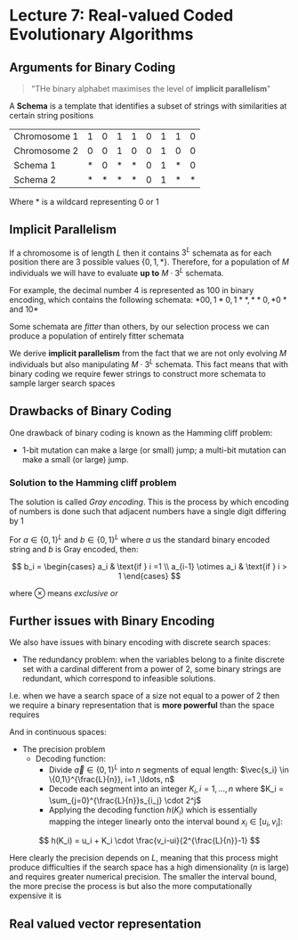 # Lecture 7: Real-valued Coded Evolutionary Algorithms

## Arguments for Binary Coding 

> "THe binary alphabet maximises the level of **implicit parallelism**"

A **Schema** is a template that identifies a subset of strings with similarities at certain string positions

|              |     |     |     |     |     |     |     |     |
| ------------ | --- | --- | --- | --- | --- | --- | --- | --- |
| Chromosome 1 | 1   | 0   | 1   | 1   | 0   | 1   | 1   | 0   |
| Chromosome 2 | 0   | 0   | 1   | 0   | 0   | 1   | 0   | 0   |
| Schema 1     | *   | 0   | *   | *   | 0   | 1   | *   | 0   |
| Schema 2     | *   | *   | *   | *   | 0   | 1   | *   | *   |

Where * is a wildcard representing 0 or 1 

## Implicit Parallelism

If a chromosome is of length $L$ then it contains $3^L$ schemata as for each position there are 3 possible values $\{0,1,*\}$. Therefore, for a population of $M$ individuals we will have to evaluate **up to** $M\cdot 3^L$ schemata.

For example, the decimal number 4 is represented as 100 in binary encoding, which contains the following schemata: $*00, 1*0, 1**, **0, *0* \text{ and } 10*$

Some schemata are *fitter* than others, by our selection process we can produce a population of entirely fitter schemata

We derive **implicit parallelism** from the fact that we are not only evolving $M$ individuals but also manipulating $M\cdot 3^L$ schemata. This fact means that with binary coding we require fewer strings to construct more schemata to sample larger search spaces 

## Drawbacks of Binary Coding

One drawback of binary coding is known as the Hamming cliff problem:

- 1-bit mutation can make a large (or small) jump; a multi-bit mutation can make a small (or large)  jump.

### Solution to the Hamming cliff problem

The solution is called *Gray encoding*. This is the process by which encoding of numbers is done such that adjacent numbers have a single digit differing by 1

For $a \in \{0,1\}^L$ and $b\in \{0,1\}^L$ where $a$ us the standard binary encoded string and $b$ is Gray encoded, then:

$$
b_i = \begin{cases}
    a_i & \text{if } i =1 \\ 
    a_{i-1} \otimes  a_i & \text{if } i > 1
\end{cases}
$$

where $\otimes$ means *exclusive or* 

## Further issues with Binary Encoding 

We also have issues with binary encoding with discrete search spaces:

- The redundancy problem: when the variables belong to a finite discrete set with a cardinal different from a power of 2, some binary strings are redundant, which correspond to infeasible solutions.

I.e. when we have a search space of a size not equal to a power of 2 then we require a binary representation that is **more powerful** than the space requires

And in continuous spaces:

- The precision problem
  - Decoding function:
    - Divide $\vec{a} \in \{0,1\}^L$ into $n$ segments of equal length: $\vec{s_i} \in \{0,1\}^{\frac{L}{n}}, i=1 ,\ldots, n$
    - Decode each segment into an integer $K_i,  i =1 , \ldots, n$ where $K_i = \sum_{j=0}^{\frac{L}{n}}s_{i_j} \cdot 2^j$
    - Applying the decoding function $h(K_i)$ which is essentially mapping the integer linearly onto the interval bound $x_i \in [u_i,v_i]$:

$$
h(K_i) = u_i + K_i \cdot \frac{v_i-ui}{2^{\frac{L}{n}}-1}
$$


Here clearly the precision depends on $L$, meaning that this process might produce difficulties if the search space has a high dimensionality ($n$ is large) and requires greater numerical precision. The smaller the interval bound, the more precise the process is but also the more computationally expensive it is

## Real valued vector representation

